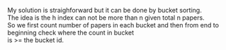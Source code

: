 My solution is straighforward but it can be done by bucket sorting.\
The idea is the h index can not be more than n given total n papers.\
So we first count number of papers in each bucket and then from end to beginning check where the count in bucket\
is >= the bucket id.